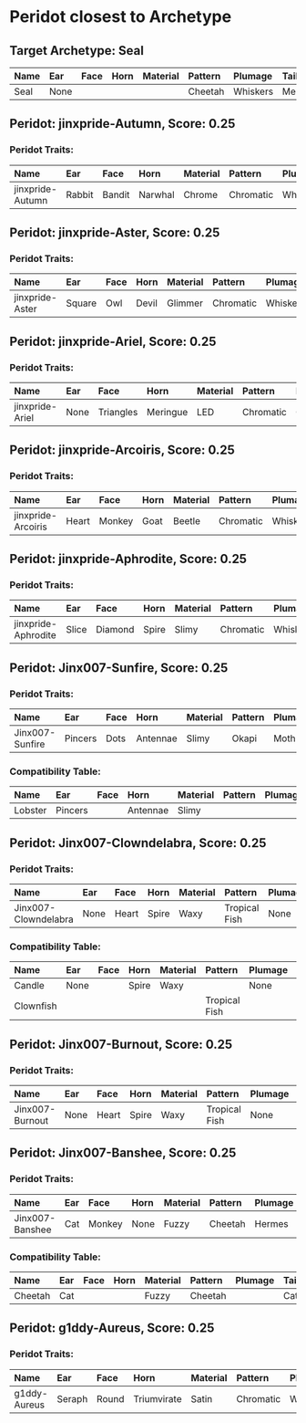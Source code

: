 # Peridot closest to Archetype

## Target Archetype: Seal
|Name|Ear|Face|Horn|Material|Pattern|Plumage|Tail|
|:--|:--|:--|:--|:--|:--|:--|:--|
|Seal|None||||Cheetah|Whiskers|Mermaid|

## Peridot: jinxpride-Autumn, Score: 0.25

### Peridot Traits:
|Name|Ear|Face|Horn|Material|Pattern|Plumage|Tail|
|:--|:--|:--|:--|:--|:--|:--|:--|
|jinxpride-Autumn|Rabbit|Bandit|Narwhal|Chrome|Chromatic|Whiskers|Matrix|

## Peridot: jinxpride-Aster, Score: 0.25

### Peridot Traits:
|Name|Ear|Face|Horn|Material|Pattern|Plumage|Tail|
|:--|:--|:--|:--|:--|:--|:--|:--|
|jinxpride-Aster|Square|Owl|Devil|Glimmer|Chromatic|Whiskers|Snowflake|

## Peridot: jinxpride-Ariel, Score: 0.25

### Peridot Traits:
|Name|Ear|Face|Horn|Material|Pattern|Plumage|Tail|
|:--|:--|:--|:--|:--|:--|:--|:--|
|jinxpride-Ariel|None|Triangles|Meringue|LED|Chromatic|Quetzal|Matrix|

## Peridot: jinxpride-Arcoiris, Score: 0.25

### Peridot Traits:
|Name|Ear|Face|Horn|Material|Pattern|Plumage|Tail|
|:--|:--|:--|:--|:--|:--|:--|:--|
|jinxpride-Arcoiris|Heart|Monkey|Goat|Beetle|Chromatic|Whiskers|Ribcage|

## Peridot: jinxpride-Aphrodite, Score: 0.25

### Peridot Traits:
|Name|Ear|Face|Horn|Material|Pattern|Plumage|Tail|
|:--|:--|:--|:--|:--|:--|:--|:--|
|jinxpride-Aphrodite|Slice|Diamond|Spire|Slimy|Chromatic|Whiskers|Carnival|

## Peridot: Jinx007-Sunfire, Score: 0.25

### Peridot Traits:
|Name|Ear|Face|Horn|Material|Pattern|Plumage|Tail|
|:--|:--|:--|:--|:--|:--|:--|:--|
|Jinx007-Sunfire|Pincers|Dots|Antennae|Slimy|Okapi|Moth|Mermaid|

### Compatibility Table:
|Name|Ear|Face|Horn|Material|Pattern|Plumage|Tail|
|:--|:--|:--|:--|:--|:--|:--|:--|
|Lobster|Pincers||Antennae|Slimy|||Mermaid|

## Peridot: Jinx007-Clowndelabra, Score: 0.25

### Peridot Traits:
|Name|Ear|Face|Horn|Material|Pattern|Plumage|Tail|
|:--|:--|:--|:--|:--|:--|:--|:--|
|Jinx007-Clowndelabra|None|Heart|Spire|Waxy|Tropical Fish|None|Fleur|

### Compatibility Table:
|Name|Ear|Face|Horn|Material|Pattern|Plumage|Tail|
|:--|:--|:--|:--|:--|:--|:--|:--|
|Candle|None||Spire|Waxy||None||
|Clownfish|||||Tropical Fish|||

## Peridot: Jinx007-Burnout, Score: 0.25

### Peridot Traits:
|Name|Ear|Face|Horn|Material|Pattern|Plumage|Tail|
|:--|:--|:--|:--|:--|:--|:--|:--|
|Jinx007-Burnout|None|Heart|Spire|Waxy|Tropical Fish|None|Fleur|

## Peridot: Jinx007-Banshee, Score: 0.25

### Peridot Traits:
|Name|Ear|Face|Horn|Material|Pattern|Plumage|Tail|
|:--|:--|:--|:--|:--|:--|:--|:--|
|Jinx007-Banshee|Cat|Monkey|None|Fuzzy|Cheetah|Hermes|Cat|

### Compatibility Table:
|Name|Ear|Face|Horn|Material|Pattern|Plumage|Tail|
|:--|:--|:--|:--|:--|:--|:--|:--|
|Cheetah|Cat|||Fuzzy|Cheetah||Cat|

## Peridot: g1ddy-Aureus, Score: 0.25

### Peridot Traits:
|Name|Ear|Face|Horn|Material|Pattern|Plumage|Tail|
|:--|:--|:--|:--|:--|:--|:--|:--|
|g1ddy-Aureus|Seraph|Round|Triumvirate|Satin|Chromatic|Whiskers|Wavelength|

